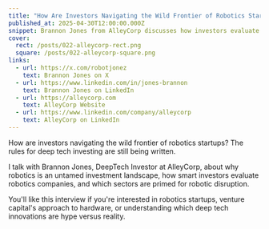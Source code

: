 ```yaml
---
title: "How Are Investors Navigating the Wild Frontier of Robotics Startups?"
published_at: 2025-04-30T12:00:00.000Z
snippet: Brannon Jones from AlleyCorp discusses how investors evaluate robotics companies in an untamed investment landscape where traditional rules don't apply.
cover:
  rect: /posts/022-alleycorp-rect.png
  square: /posts/022-alleycorp-square.png
links:
  - url: https://x.com/robotjonez
    text: Brannon Jones on X
  - url: https://www.linkedin.com/in/jones-brannon
    text: Brannon Jones on LinkedIn
  - url: https://alleycorp.com
    text: AlleyCorp Website
  - url: https://www.linkedin.com/company/alleycorp
    text: AlleyCorp on LinkedIn
---
```


<YOUTUBE URL>

How are investors navigating the wild frontier of robotics startups? The rules
for deep tech investing are still being written.

I talk with Brannon Jones, DeepTech Investor at AlleyCorp, about why robotics is
an untamed investment landscape, how smart investors evaluate robotics
companies, and which sectors are primed for robotic disruption.

You'll like this interview if you're interested in robotics startups, venture
capital's approach to hardware, or understanding which deep tech innovations are
hype versus reality.
